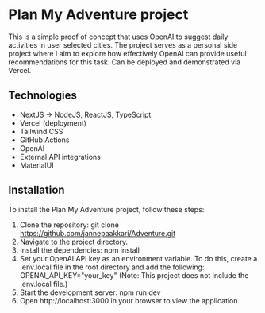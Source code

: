 # Plan My Adventure project

This is a simple proof of concept that uses OpenAI to suggest daily activities in user selected cities. The project serves as a personal side project where I aim to explore how effectively OpenAI can provide useful recommendations for this task. Can be deployed and demonstrated via Vercel.

## Technologies

- NextJS
    -> NodeJS, ReactJS, TypeScript
- Vercel (deployment)
- Tailwind CSS
- GitHub Actions
- OpenAI
- External API integrations
- MaterialUI

## Installation

To install the Plan My Adventure project, follow these steps:

1. Clone the repository: git clone https://github.com/jannepaakkari/Adventure.git
2. Navigate to the project directory.
3. Install the dependencies: npm install
4. Set your OpenAI API key as an environment variable. To do this, create a .env.local file in the root directory and add the following: OPENAI_API_KEY="your_key" (Note: This project does not include the .env.local file.)
5. Start the development server: npm run dev
6. Open http://localhost:3000 in your browser to view the application.
